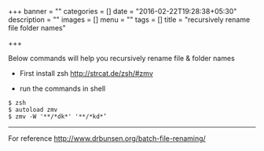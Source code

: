 +++
banner = ""
categories = []
date = "2016-02-22T19:28:38+05:30"
description = ""
images = []
menu = ""
tags = []
title = "recursively rename file folder names"

+++

<!--more-->

Below commands will help you recursively rename file & folder names

- First install zsh
  http://strcat.de/zsh/#zmv

- run the commands in shell

```
$ zsh
$ autoload zmv
$ zmv -W '**/*dk*' '**/*kd*’
```

---
For reference http://www.drbunsen.org/batch-file-renaming/